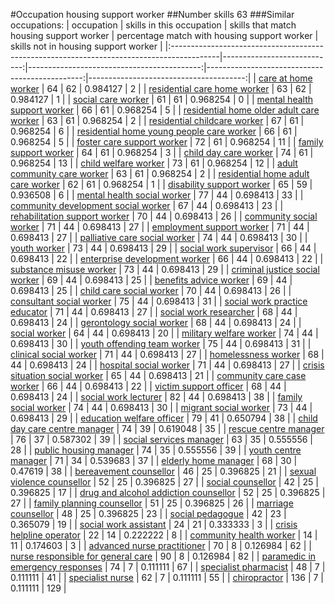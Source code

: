 #Occupation housing support worker
##Number skills 63
###Similar occupations:
| occupation                                                                                |   skills in this occupation |   skills that match housing support worker |   percentage match with housing support worker |   skills not in housing support worker |
|:------------------------------------------------------------------------------------------|----------------------------:|-------------------------------------------:|-----------------------------------------------:|---------------------------------------:|
| [care at home worker](care_at_home_worker.md)                                             |                          64 |                                         62 |                                       0.984127 |                                      2 |
| [residential care home worker](residential_care_home_worker.md)                           |                          63 |                                         62 |                                       0.984127 |                                      1 |
| [social care worker](social_care_worker.md)                                               |                          61 |                                         61 |                                       0.968254 |                                      0 |
| [mental health support worker](mental_health_support_worker.md)                           |                          66 |                                         61 |                                       0.968254 |                                      5 |
| [residential home older adult care worker](residential_home_older_adult_care_worker.md)   |                          63 |                                         61 |                                       0.968254 |                                      2 |
| [residential childcare worker](residential_childcare_worker.md)                           |                          67 |                                         61 |                                       0.968254 |                                      6 |
| [residential home young people care worker](residential_home_young_people_care_worker.md) |                          66 |                                         61 |                                       0.968254 |                                      5 |
| [foster care support worker](foster_care_support_worker.md)                               |                          72 |                                         61 |                                       0.968254 |                                     11 |
| [family support worker](family_support_worker.md)                                         |                          64 |                                         61 |                                       0.968254 |                                      3 |
| [child day care worker](child_day_care_worker.md)                                         |                          74 |                                         61 |                                       0.968254 |                                     13 |
| [child welfare worker](child_welfare_worker.md)                                           |                          73 |                                         61 |                                       0.968254 |                                     12 |
| [adult community care worker](adult_community_care_worker.md)                             |                          63 |                                         61 |                                       0.968254 |                                      2 |
| [residential home adult care worker](residential_home_adult_care_worker.md)               |                          62 |                                         61 |                                       0.968254 |                                      1 |
| [disability support worker](disability_support_worker.md)                                 |                          65 |                                         59 |                                       0.936508 |                                      6 |
| [mental health social worker](mental_health_social_worker.md)                             |                          77 |                                         44 |                                       0.698413 |                                     33 |
| [community development social worker](community_development_social_worker.md)             |                          67 |                                         44 |                                       0.698413 |                                     23 |
| [rehabilitation support worker](rehabilitation_support_worker.md)                         |                          70 |                                         44 |                                       0.698413 |                                     26 |
| [community social worker](community_social_worker.md)                                     |                          71 |                                         44 |                                       0.698413 |                                     27 |
| [employment support worker](employment_support_worker.md)                                 |                          71 |                                         44 |                                       0.698413 |                                     27 |
| [palliative care social worker](palliative_care_social_worker.md)                         |                          74 |                                         44 |                                       0.698413 |                                     30 |
| [youth worker](youth_worker.md)                                                           |                          73 |                                         44 |                                       0.698413 |                                     29 |
| [social work supervisor](social_work_supervisor.md)                                       |                          66 |                                         44 |                                       0.698413 |                                     22 |
| [enterprise development worker](enterprise_development_worker.md)                         |                          66 |                                         44 |                                       0.698413 |                                     22 |
| [substance misuse worker](substance_misuse_worker.md)                                     |                          73 |                                         44 |                                       0.698413 |                                     29 |
| [criminal justice social worker](criminal_justice_social_worker.md)                       |                          69 |                                         44 |                                       0.698413 |                                     25 |
| [benefits advice worker](benefits_advice_worker.md)                                       |                          69 |                                         44 |                                       0.698413 |                                     25 |
| [child care social worker](child_care_social_worker.md)                                   |                          70 |                                         44 |                                       0.698413 |                                     26 |
| [consultant social worker](consultant_social_worker.md)                                   |                          75 |                                         44 |                                       0.698413 |                                     31 |
| [social work practice educator](social_work_practice_educator.md)                         |                          71 |                                         44 |                                       0.698413 |                                     27 |
| [social work researcher](social_work_researcher.md)                                       |                          68 |                                         44 |                                       0.698413 |                                     24 |
| [gerontology social worker](gerontology_social_worker.md)                                 |                          68 |                                         44 |                                       0.698413 |                                     24 |
| [social worker](social_worker.md)                                                         |                          64 |                                         44 |                                       0.698413 |                                     20 |
| [military welfare worker](military_welfare_worker.md)                                     |                          74 |                                         44 |                                       0.698413 |                                     30 |
| [youth offending team worker](youth_offending_team_worker.md)                             |                          75 |                                         44 |                                       0.698413 |                                     31 |
| [clinical social worker](clinical_social_worker.md)                                       |                          71 |                                         44 |                                       0.698413 |                                     27 |
| [homelessness worker](homelessness_worker.md)                                             |                          68 |                                         44 |                                       0.698413 |                                     24 |
| [hospital social worker](hospital_social_worker.md)                                       |                          71 |                                         44 |                                       0.698413 |                                     27 |
| [crisis situation social worker](crisis_situation_social_worker.md)                       |                          65 |                                         44 |                                       0.698413 |                                     21 |
| [community care case worker](community_care_case_worker.md)                               |                          66 |                                         44 |                                       0.698413 |                                     22 |
| [victim support officer](victim_support_officer.md)                                       |                          68 |                                         44 |                                       0.698413 |                                     24 |
| [social work lecturer](social_work_lecturer.md)                                           |                          82 |                                         44 |                                       0.698413 |                                     38 |
| [family social worker](family_social_worker.md)                                           |                          74 |                                         44 |                                       0.698413 |                                     30 |
| [migrant social worker](migrant_social_worker.md)                                         |                          73 |                                         44 |                                       0.698413 |                                     29 |
| [education welfare officer](education_welfare_officer.md)                                 |                          79 |                                         41 |                                       0.650794 |                                     38 |
| [child day care centre manager](child_day_care_centre_manager.md)                         |                          74 |                                         39 |                                       0.619048 |                                     35 |
| [rescue centre manager](rescue_centre_manager.md)                                         |                          76 |                                         37 |                                       0.587302 |                                     39 |
| [social services manager](social_services_manager.md)                                     |                          63 |                                         35 |                                       0.555556 |                                     28 |
| [public housing manager](public_housing_manager.md)                                       |                          74 |                                         35 |                                       0.555556 |                                     39 |
| [youth centre manager](youth_centre_manager.md)                                           |                          71 |                                         34 |                                       0.539683 |                                     37 |
| [elderly home manager](elderly_home_manager.md)                                           |                          68 |                                         30 |                                       0.47619  |                                     38 |
| [bereavement counsellor](bereavement_counsellor.md)                                       |                          46 |                                         25 |                                       0.396825 |                                     21 |
| [sexual violence counsellor](sexual_violence_counsellor.md)                               |                          52 |                                         25 |                                       0.396825 |                                     27 |
| [social counsellor](social_counsellor.md)                                                 |                          42 |                                         25 |                                       0.396825 |                                     17 |
| [drug and alcohol addiction counsellor](drug_and_alcohol_addiction_counsellor.md)         |                          52 |                                         25 |                                       0.396825 |                                     27 |
| [family planning counsellor](family_planning_counsellor.md)                               |                          51 |                                         25 |                                       0.396825 |                                     26 |
| [marriage counsellor](marriage_counsellor.md)                                             |                          48 |                                         25 |                                       0.396825 |                                     23 |
| [social pedagogue](social_pedagogue.md)                                                   |                          42 |                                         23 |                                       0.365079 |                                     19 |
| [social work assistant](social_work_assistant.md)                                         |                          24 |                                         21 |                                       0.333333 |                                      3 |
| [crisis helpline operator](crisis_helpline_operator.md)                                   |                          22 |                                         14 |                                       0.222222 |                                      8 |
| [community health worker](community_health_worker.md)                                     |                          14 |                                         11 |                                       0.174603 |                                      3 |
| [advanced nurse practitioner](advanced_nurse_practitioner.md)                             |                          70 |                                          8 |                                       0.126984 |                                     62 |
| [nurse responsible for general care](nurse_responsible_for_general_care.md)               |                          90 |                                          8 |                                       0.126984 |                                     82 |
| [paramedic in emergency responses](paramedic_in_emergency_responses.md)                   |                          74 |                                          7 |                                       0.111111 |                                     67 |
| [specialist pharmacist](specialist_pharmacist.md)                                         |                          48 |                                          7 |                                       0.111111 |                                     41 |
| [specialist nurse](specialist_nurse.md)                                                   |                          62 |                                          7 |                                       0.111111 |                                     55 |
| [chiropractor](chiropractor.md)                                                           |                         136 |                                          7 |                                       0.111111 |                                    129 |

